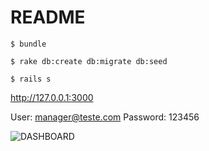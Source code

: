 # README

```
$ bundle

$ rake db:create db:migrate db:seed

$ rails s

```

http://127.0.0.1:3000

User: manager@teste.com
Password: 123456

![DASHBOARD](https://i.imgur.com/EvRgOe3.png, "rollincode")

